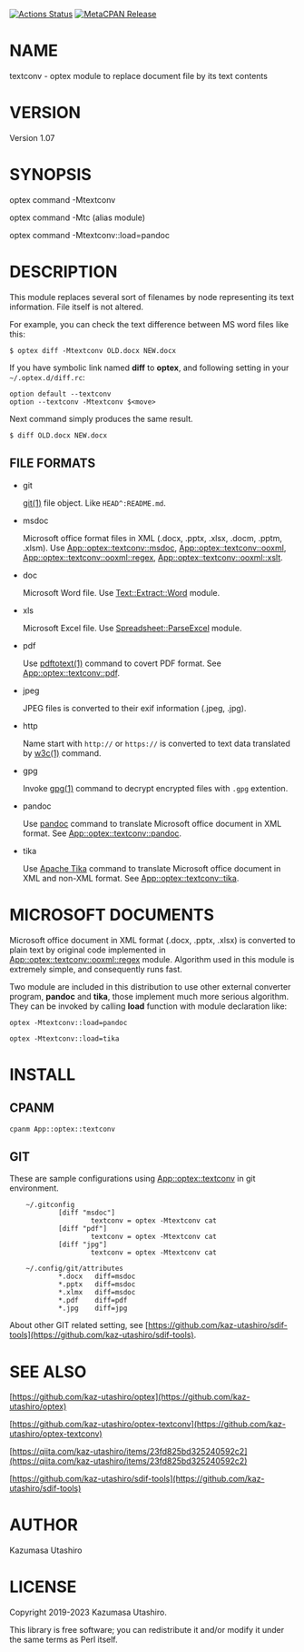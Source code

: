 [![Actions Status](https://github.com/kaz-utashiro/optex-textconv/workflows/test/badge.svg)](https://github.com/kaz-utashiro/optex-textconv/actions) [![MetaCPAN Release](https://badge.fury.io/pl/App-optex-textconv.svg)](https://metacpan.org/release/App-optex-textconv)
# NAME

textconv - optex module to replace document file by its text contents

# VERSION

Version 1.07

# SYNOPSIS

optex command -Mtextconv

optex command -Mtc (alias module)

optex command -Mtextconv::load=pandoc

# DESCRIPTION

This module replaces several sort of filenames by node representing
its text information.  File itself is not altered.

For example, you can check the text difference between MS word files
like this:

    $ optex diff -Mtextconv OLD.docx NEW.docx

If you have symbolic link named **diff** to **optex**, and following
setting in your `~/.optex.d/diff.rc`:

    option default --textconv
    option --textconv -Mtextconv $<move>

Next command simply produces the same result.

    $ diff OLD.docx NEW.docx

## FILE FORMATS

- git

    [git(1)](http://man.he.net/man1/git) file object. Like `HEAD^:README.md`.

- msdoc

    Microsoft office format files in XML (.docx, .pptx, .xlsx, .docm,
    .pptm, .xlsm).
    Use
    [App::optex::textconv::msdoc](https://metacpan.org/pod/App%3A%3Aoptex%3A%3Atextconv%3A%3Amsdoc),
    [App::optex::textconv::ooxml](https://metacpan.org/pod/App%3A%3Aoptex%3A%3Atextconv%3A%3Aooxml),
    [App::optex::textconv::ooxml::regex](https://metacpan.org/pod/App%3A%3Aoptex%3A%3Atextconv%3A%3Aooxml%3A%3Aregex),
    [App::optex::textconv::ooxml::xslt](https://metacpan.org/pod/App%3A%3Aoptex%3A%3Atextconv%3A%3Aooxml%3A%3Axslt).

- doc

    Microsoft Word file.
    Use [Text::Extract::Word](https://metacpan.org/pod/Text%3A%3AExtract%3A%3AWord) module.

- xls

    Microsoft Excel file.
    Use [Spreadsheet::ParseExcel](https://metacpan.org/pod/Spreadsheet%3A%3AParseExcel) module.

- pdf

    Use [pdftotext(1)](http://man.he.net/man1/pdftotext) command to covert PDF format.
    See [App::optex::textconv::pdf](https://metacpan.org/pod/App%3A%3Aoptex%3A%3Atextconv%3A%3Apdf).

- jpeg

    JPEG files is converted to their exif information (.jpeg, .jpg).

- http

    Name start with `http://` or `https://` is converted to text data
    translated by [w3c(1)](http://man.he.net/man1/w3c) command.

- gpg

    Invoke [gpg(1)](http://man.he.net/man1/gpg) command to decrypt encrypted files with `.gpg`
    extention.

- pandoc

    Use [pandoc](https://pandoc.org/) command to translate Microsoft
    office document in XML format.
    See [App::optex::textconv::pandoc](https://metacpan.org/pod/App%3A%3Aoptex%3A%3Atextconv%3A%3Apandoc).

- tika

    Use [Apache Tika](https://tika.apache.org/) command to translate
    Microsoft office document in XML and non-XML format.
    See [App::optex::textconv::tika](https://metacpan.org/pod/App%3A%3Aoptex%3A%3Atextconv%3A%3Atika).

# MICROSOFT DOCUMENTS

Microsoft office document in XML format (.docx, .pptx, .xlsx) is
converted to plain text by original code implemented in
[App::optex::textconv::ooxml::regex](https://metacpan.org/pod/App%3A%3Aoptex%3A%3Atextconv%3A%3Aooxml%3A%3Aregex) module.  Algorithm used in this
module is extremely simple, and consequently runs fast.

Two module are included in this distribution to use other external
converter program, **pandoc** and **tika**, those implement much more
serious algorithm.  They can be invoked by calling **load** function
with module declaration like:

    optex -Mtextconv::load=pandoc

    optex -Mtextconv::load=tika

# INSTALL

## CPANM

    cpanm App::optex::textconv

## GIT

These are sample configurations using [App::optex::textconv](https://metacpan.org/pod/App%3A%3Aoptex%3A%3Atextconv) in git
environment.

        ~/.gitconfig
                [diff "msdoc"]
                        textconv = optex -Mtextconv cat
                [diff "pdf"]
                        textconv = optex -Mtextconv cat
                [diff "jpg"]
                        textconv = optex -Mtextconv cat

        ~/.config/git/attributes
                *.docx   diff=msdoc
                *.pptx   diff=msdoc
                *.xlmx   diff=msdoc
                *.pdf    diff=pdf
                *.jpg    diff=jpg

About other GIT related setting, see
[https://github.com/kaz-utashiro/sdif-tools](https://github.com/kaz-utashiro/sdif-tools).

# SEE ALSO

[https://github.com/kaz-utashiro/optex](https://github.com/kaz-utashiro/optex)

[https://github.com/kaz-utashiro/optex-textconv](https://github.com/kaz-utashiro/optex-textconv)

[https://qiita.com/kaz-utashiro/items/23fd825bd325240592c2](https://qiita.com/kaz-utashiro/items/23fd825bd325240592c2)

[https://github.com/kaz-utashiro/sdif-tools](https://github.com/kaz-utashiro/sdif-tools)

# AUTHOR

Kazumasa Utashiro

# LICENSE

Copyright 2019-2023 Kazumasa Utashiro.

This library is free software; you can redistribute it and/or modify
it under the same terms as Perl itself.
